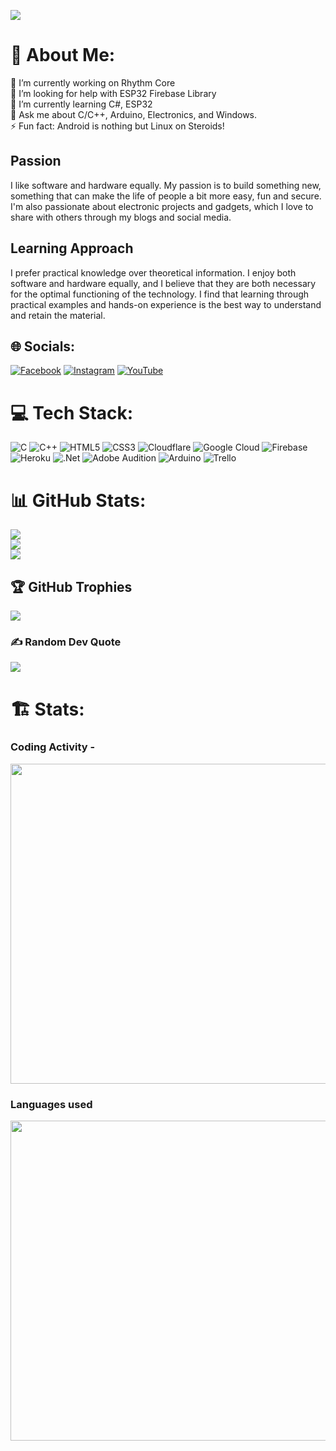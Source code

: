 [![](https://visitcount.itsvg.in/api?id=LogicalLokesh&icon=6&color=6)](https://visitcount.itsvg.in)


# 💫 About Me:
🔭 I’m currently working on Rhythm Core<br>🤝 I’m looking for help with ESP32 Firebase Library<br>🌱 I’m currently learning C#, ESP32 <br>💬 Ask me about C/C++, Arduino, Electronics, and Windows.<br>⚡ Fun fact: Android is nothing but Linux on Steroids!

## Passion

I like software and hardware equally. My passion is to build something new, something that can make the life of people a bit more easy, fun and secure. I'm also passionate about electronic projects and gadgets, which I love to share with others through my blogs and social media. 

## Learning Approach

I prefer practical knowledge over theoretical information. I enjoy both software and hardware equally, and I believe that they are both necessary for the optimal functioning of the technology. I find that learning through practical examples and hands-on experience is the best way to understand and retain the material.


## 🌐 Socials:
[![Facebook](https://img.shields.io/badge/Facebook-%231877F2.svg?logo=Facebook&logoColor=white)](https://facebook.com/https://facebook.com/LogicalLokesh) [![Instagram](https://img.shields.io/badge/Instagram-%23E4405F.svg?logo=Instagram&logoColor=white)](https://instagram.com/LogicalLokesh) [![YouTube](https://img.shields.io/badge/YouTube-%23FF0000.svg?logo=YouTube&logoColor=white)](https://youtube.com/@lokeshwankhede) 

# 💻 Tech Stack:
![C](https://img.shields.io/badge/c-%2300599C.svg?style=for-the-badge&logo=c&logoColor=white) ![C++](https://img.shields.io/badge/c++-%2300599C.svg?style=for-the-badge&logo=c%2B%2B&logoColor=white) ![HTML5](https://img.shields.io/badge/html5-%23E34F26.svg?style=for-the-badge&logo=html5&logoColor=white) ![CSS3](https://img.shields.io/badge/css3-%231572B6.svg?style=for-the-badge&logo=css3&logoColor=white) ![Cloudflare](https://img.shields.io/badge/Cloudflare-F38020?style=for-the-badge&logo=Cloudflare&logoColor=white) ![Google Cloud](https://img.shields.io/badge/Google%20Cloud-%234285F4.svg?style=for-the-badge&logo=google-cloud&logoColor=white) ![Firebase](https://img.shields.io/badge/firebase-%23039BE5.svg?style=for-the-badge&logo=firebase) ![Heroku](https://img.shields.io/badge/heroku-%23430098.svg?style=for-the-badge&logo=heroku&logoColor=white) ![.Net](https://img.shields.io/badge/.NET-5C2D91?style=for-the-badge&logo=.net&logoColor=white) ![Adobe Audition](https://img.shields.io/badge/Adobe%20Audition-9999FF.svg?style=for-the-badge&logo=Adobe%20Audition&logoColor=white) ![Arduino](https://img.shields.io/badge/-Arduino-00979D?style=for-the-badge&logo=Arduino&logoColor=white) ![Trello](https://img.shields.io/badge/Trello-%23026AA7.svg?style=for-the-badge&logo=Trello&logoColor=white)

# 📊 GitHub Stats:
![](https://github-readme-stats.vercel.app/api?username=LogicalLokesh&theme=dark&hide_border=false&include_all_commits=true&count_private=true)<br/>
![](https://github-readme-streak-stats.herokuapp.com/?user=LogicalLokesh&theme=dark&hide_border=false)<br/>
![](https://github-readme-stats.vercel.app/api/top-langs/?username=LogicalLokesh&theme=dark&hide_border=false&include_all_commits=true&count_private=true&layout=compact)

## 🏆 GitHub Trophies
![](https://github-profile-trophy.vercel.app/?username=LogicalLokesh&theme=discord&no-frame=false&no-bg=false&margin-w=4)

### ✍️ Random Dev Quote
![](https://quotes-github-readme.vercel.app/api?type=horizontal&theme=dark)

# 🏗️ Stats:

### Coding Activity -
<img src="https://wakatime.com/share/@LogicalLokesh/c90322f8-ea69-4376-811c-1b3af1f4c443.png" width="512px"/>

### Languages used
<img src="https://wakatime.com/share/@LogicalLokesh/0f550c07-cb24-4fe3-8100-2f00e71cb096.png" width="512px"/>
